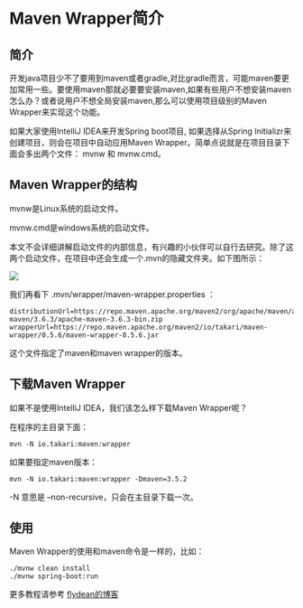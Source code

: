 # Maven Wrapper简介

## 简介

开发java项目少不了要用到maven或者gradle,对比gradle而言，可能maven要更加常用一些。要使用maven那就必要要安装maven,如果有些用户不想安装maven怎么办？或者说用户不想全局安装maven,那么可以使用项目级别的Maven Wrapper来实现这个功能。

如果大家使用IntelliJ IDEA来开发Spring boot项目, 如果选择从Spring Initializr来创建项目，则会在项目中自动应用Maven Wrapper。简单点说就是在项目目录下面会多出两个文件： mvnw 和  mvnw.cmd。

## Maven Wrapper的结构

mvnw是Linux系统的启动文件。

mvnw.cmd是windows系统的启动文件。

本文不会详细讲解启动文件的内部信息，有兴趣的小伙伴可以自行去研究。除了这两个启动文件，在项目中还会生成一个.mvn的隐藏文件夹。如下图所示：

![](https://img-blog.csdnimg.cn/2020011614430243.png)

我们再看下 .mvn/wrapper/maven-wrapper.properties ：

~~~
distributionUrl=https://repo.maven.apache.org/maven2/org/apache/maven/apache-maven/3.6.3/apache-maven-3.6.3-bin.zip
wrapperUrl=https://repo.maven.apache.org/maven2/io/takari/maven-wrapper/0.5.6/maven-wrapper-0.5.6.jar
~~~

这个文件指定了maven和maven wrapper的版本。

## 下载Maven Wrapper

如果不是使用IntelliJ IDEA，我们该怎么样下载Maven Wrapper呢？

在程序的主目录下面：

~~~
mvn -N io.takari:maven:wrapper
~~~

如果要指定maven版本：

~~~
mvn -N io.takari:maven:wrapper -Dmaven=3.5.2
~~~

-N 意思是 –non-recursive，只会在主目录下载一次。

## 使用

Maven Wrapper的使用和maven命令是一样的，比如：

~~~
./mvnw clean install
./mvnw spring-boot:run
~~~

更多教程请参考 [flydean的博客](www.flydean.com)

